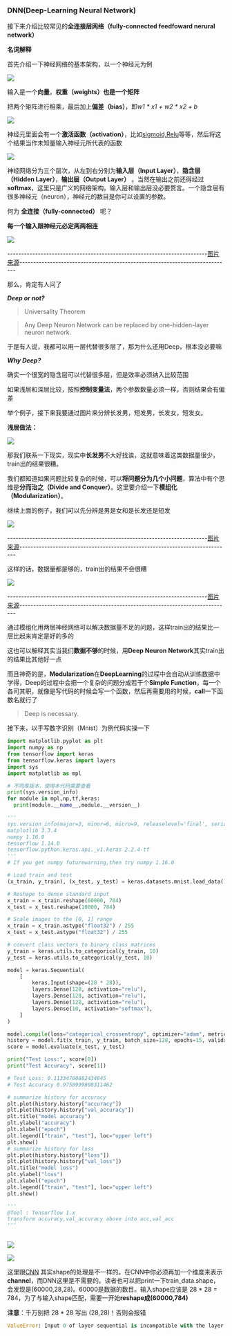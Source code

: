 ### DNN(Deep-Learning Neural Network)

接下来介绍比较常见的**全连接层网络（fully-connected feedfoward nerural network）**

**名词解释**

首先介绍一下神经网络的基本架构，以一个神经元为例

![](https://github.com/sherlcok314159/ML/blob/main/Images/neuron.png)

输入是一个**向量**，**权重（weights）**也是一个**矩阵**

把两个矩阵进行相乘，最后加上**偏差（bias）**，即*w1 * x1 + w2 * x2 + b*

![](https://github.com/sherlcok314159/ML/blob/main/Images/neuron_2.png)

神经元里面会有一个**激活函数（activation）**，比如[sigmoid,Relu](activation.md)等等，然后将这个结果当作未知量输入神经元所代表的函数

![](https://github.com/sherlcok314159/ML/blob/main/Images/neuron_3.png)

神经网络分为三个层次，从左到右分别为**输入层（Input Layer）**，**隐含层（Hidden Layer）**，**输出层（Output Layer）** 。当然在输出之前还得经过**softmax**，这里只是广义的网络架构。输入层和输出层没必要赘言。一个隐含层有很多神经元（neuron），神经元的数目是你可以设置的参数。

何为 **全连接（fully-connected）** 呢？

**每一个输入跟神经元必定两两相连**

![](https://github.com/sherlcok314159/ML/blob/main/Images/neuron_4.png)

------------------------------------------------------------------------[图片来源](https://bnzn2426.tistory.com/category/%EB%A8%B8%EC%8B%A0%EB%9F%AC%EB%8B%9D%26%EB%94%A5%EB%9F%AC%EB%8B%9D%20%EA%B3%B5%EB%B6%80)----------------------------------------------------------------------------

那么，肯定有人问了

***Deep or not?***

>Universality Theorem 

>Any Deep Neuron Network can be replaced by one-hidden-layer neuron network.

于是有人说，我都可以用一层代替很多层了，那为什么还用Deep，根本没必要嘛

***Why Deep?***

确实一个很宽的隐含层可以代替很多层，但是效率必须纳入比较范围

如果浅层和深层比较，按照**控制变量法**，两个参数数量必须一样，否则结果会有偏差

举个例子，接下来我要通过图片来分辨长发男，短发男，长发女，短发女。

**浅层做法：**

![](https://github.com/sherlcok314159/ML/blob/main/Images/shallow.png)

那我们联系一下现实，现实中**长发男**不大好找诶，这就意味着这类数据量很少，train出的结果很糟。

我们都知道如果问题比较复杂的时候，可以**将问题分为几个小问题**，算法中有个思维是**分而治之（Divide and Conquer）**。这里要介绍一下**模组化（Modularization）**。

继续上面的例子，我们可以先分辨是男是女和是长发还是短发

![](https://github.com/sherlcok314159/ML/blob/main/Images/modularization.png)

------------------------------------------------------------------------[图片来源](https://www.youtube.com/watch?v=XsC9byQkUH8&list=PLJV_el3uVTsPy9oCRY30oBPNLCo89yu49&index=20)----------------------------------------------------------------------------

这样的话，数据量都是够的，train出的结果不会很糟

![](https://github.com/sherlcok314159/ML/blob/main/Images/modularization_2.png)

------------------------------------------------------------------------[图片来源](https://www.youtube.com/watch?v=XsC9byQkUH8&list=PLJV_el3uVTsPy9oCRY30oBPNLCo89yu49&index=20)----------------------------------------------------------------------------

通过模组化用两层神经网络可以解决数据量不足的问题，这样train出的结果比一层比起来肯定是好的多的

这也可以解释其实当我们**数据不够**的时候，用**Deep Neuron Network**其实train出的结果比其他好一点

而且神奇的是，**Modularization**在**DeepLearning**的过程中会自动从训练数据中学得，Deep的过程中会把一个复杂的问题分成若干个**Simple Function**，每一个各司其职，就像是写代码的时候会写一个函数，然后再需要用的时候，**call**一下函数名就行了

> Deep is necessary.

接下来，以手写数字识别（Mnist）为例代码实操一下

```python
import matplotlib.pyplot as plt
import numpy as np
from tensorflow import keras
from tensorflow.keras import layers
import sys
import matplotlib as mpl

# 不同库版本，使用本代码需要查看
print(sys.version_info)
for module in mpl,np,tf,keras:
  print(module.__name__,module.__version__)

'''
sys.version_info(major=3, minor=6, micro=9, releaselevel='final', serial=0)
matplotlib 3.3.4
numpy 1.16.0
tensorflow 1.14.0
tensorflow.python.keras.api._v1.keras 2.2.4-tf
'''
# If you get numpy futurewarning,then try numpy 1.16.0

# Load train and test
(x_train, y_train), (x_test, y_test) = keras.datasets.mnist.load_data()

# Reshape to dense standard input
x_train = x_train.reshape(60000, 784)
x_test = x_test.reshape(10000, 784)

# Scale images to the [0, 1] range
x_train = x_train.astype("float32") / 255
x_test = x_test.astype("float32") / 255

# convert class vectors to binary class matrices
y_train = keras.utils.to_categorical(y_train, 10)
y_test = keras.utils.to_categorical(y_test, 10)

model = keras.Sequential(
    [
        keras.Input(shape=(28 * 28)),
        layers.Dense(128, activation="relu"),
        layers.Dense(128, activation="relu"),
        layers.Dense(128, activation="relu"),
        layers.Dense(10, activation="softmax"),
    ]
)

model.compile(loss="categorical_crossentropy", optimizer="adam", metrics=["accuracy"])
history = model.fit(x_train, y_train, batch_size=128, epochs=15, validation_split=0.2)
score = model.evaluate(x_test, y_test)

print("Test Loss:", score[0])
print("Test Accuracy", score[1])

# Test Loss: 0.11334700882434845
# Test Accuracy 0.9750999808311462

# summarize history for accuracy
plt.plot(history.history["accuracy"])
plt.plot(history.history["val_accuracy"])
plt.title("model accuracy")
plt.ylabel("accuracy")
plt.xlabel("epoch")
plt.legend(["train", "test"], loc="upper left")
plt.show()
# summarize history for loss
plt.plot(history.history["loss"])
plt.plot(history.history["val_loss"])
plt.title("model loss")
plt.ylabel("loss")
plt.xlabel("epoch")
plt.legend(["train", "test"], loc="upper left")
plt.show()

'''
@Tool : Tensorflow 1.x
transform accuracy,val_accuracy above into acc,val_acc
'''
 
```
![](https://github.com/sherlcok314159/ML/blob/main/Images/dnn_accuracy_plot.png)

![](https://github.com/sherlcok314159/ML/blob/main/Images/dnn_loss_plot.png)


这里跟[CNN](cnn.md) 其实shape的处理是不一样的。在CNN中你必须再加一个维度来表示**channel**，而DNN这里是不需要的。读者也可以把print一下train_data.shape，会发现是(60000,28,28)。60000是数据的数目。输入shape应该是 28 * 28 = 784，为了与输入shape匹配，需要一开始**reshape成(60000,784)**

**注意**：千万别把 28 * 28 写出 (28,28)！否则会报错

```python
ValueError: Input 0 of layer sequential is incompatible with the layer: expected axis -1 of input shape to have value 28 but received input with shape (128, 784)
```
